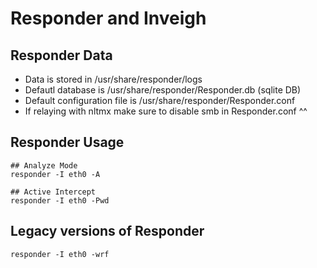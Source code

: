 # Responder and Inveigh

## Responder Data
- Data is stored in /usr/share/responder/logs
- Defautl database is /usr/share/responder/Responder.db (sqlite DB)
- Default configuration file is /usr/share/responder/Responder.conf
- If relaying with nltmx make sure to disable smb in Responder.conf ^^

## Responder Usage
```
## Analyze Mode
responder -I eth0 -A 

## Active Intercept
responder -I eth0 -Pwd
```

## Legacy versions of Responder
```
responder -I eth0 -wrf
```